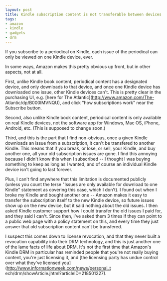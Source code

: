 ```yaml
---
layout: post
title: Kindle subscription content is not transferable between devices
tags:
- amazon
- kindle
- gadgets
- drm
---
```

If you subscribe to a periodical on Kindle, each issue of the periodical can
only be viewed on one Kindle device, ever.

In some ways, Amazon makes this pretty obvious up front, but in other aspects,
not at all.

First, unlike Kindle book content, periodical content has a designated device,
and only downloads to that device, and once one Kindle device has downloaded
one issue, other Kindle devices can't. This is pretty clear in the purchasing
UI, e.g. [here for The Atlantic](http://www.amazon.com/The-
Atlantic/dp/B000IMVNQU), and click "how subscriptions work" near the Subscribe
button.

Second, also unlike Kindle book content, periodical content is only available
on real Kindle devices, not the software app for Windows, Mac OS, iPhone,
Android, etc. (This is supposed to change soon.)

Third, and this is the part that I find non-obvious, once a given Kindle
downloads an issue from a subscription, it can't be transfered to another
Kindle. This means that if you break, or lose, or sell, your Kindle, and buy
another one, all your old subscription issues are gone. I find this annoying
because I didn't know this when I subscribed -- I thought I was buying
something to keep as long as I wanted, and of course an individual Kindle
device isn't going to last forever.

Plus, I can't find anywhere that this limitation is documented publicly
(unless you count the terse "Issues are only available for download to one
Kindle" statement as covering this case, which I don't). I found out when I
broke my Kindle and bought another one -- Amazon makes it easy to transfer the
subscription itself to the new Kindle device, so future issues show up on the
new device, but it said nothing about the old issues. I then asked Kindle
customer support how I could transfer the old issues I paid for, and they said
I can't. Since then, I've asked them 3 times if they can point to a public web
page with a policy statement on this, and every time they just answer that old
subscription content can't be transfered.

I suspect this comes down to license revocation, and that they never built a
revocation capability into their DRM technology, and this is just another one
of the lame facts of life about DRM. It's not the first time that Amazon's
Kindle DRM in particular has reminded people that you're not really buying
content, you're just licensing it, and [the licensing party has undue control
over what they've licensed you](http://www.informationweek.com/news/personal_t
ech/drm/showArticle.jhtml?articleID=218501227).

